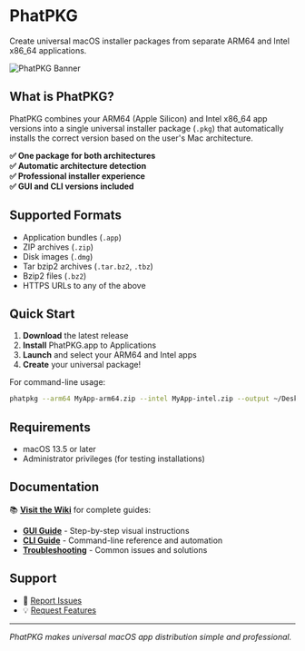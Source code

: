# PhatPKG

Create universal macOS installer packages from separate ARM64 and Intel x86_64 applications.

![PhatPKG Banner](wiki/images/phatpkg-logo.png)

## What is PhatPKG?

PhatPKG combines your ARM64 (Apple Silicon) and Intel x86_64 app versions into a single universal installer package (`.pkg`) that automatically installs the correct version based on the user's Mac architecture.

**✅ One package for both architectures**  
**✅ Automatic architecture detection**  
**✅ Professional installer experience**  
**✅ GUI and CLI versions included**

## Supported Formats

- Application bundles (`.app`)
- ZIP archives (`.zip`) 
- Disk images (`.dmg`)
- Tar bzip2 archives (`.tar.bz2`, `.tbz`)
- Bzip2 files (`.bz2`)
- HTTPS URLs to any of the above

## Quick Start

1. **Download** the latest release
2. **Install** PhatPKG.app to Applications
3. **Launch** and select your ARM64 and Intel apps
4. **Create** your universal package!

For command-line usage:
```bash
phatpkg --arm64 MyApp-arm64.zip --intel MyApp-intel.zip --output ~/Desktop
```

## Requirements

- macOS 13.5 or later
- Administrator privileges (for testing installations)

## Documentation

📚 **[Visit the Wiki](wiki)** for complete guides:
- **[GUI Guide](wiki/GUI-Guide)** - Step-by-step visual instructions
- **[CLI Guide](wiki/CLI-Guide)** - Command-line reference and automation
- **[Troubleshooting](wiki/Troubleshooting)** - Common issues and solutions

## Support

- 🐛 [Report Issues](../../issues)
- 💡 [Request Features](../../issues/new)

---

*PhatPKG makes universal macOS app distribution simple and professional.*